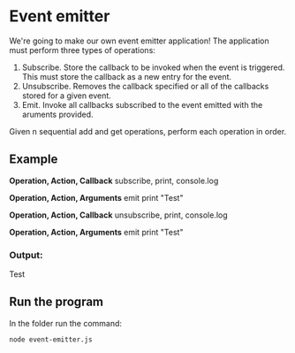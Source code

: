 # Event emitter

We're going to make our own event emitter application! The application must perform three types of operations:

1.  Subscribe. Store the callback to be invoked when the event is triggered. This must store the callback as a new entry for the event.
2.  Unsubscribe. Removes the callback specified or all of the callbacks stored for a given event.
3.  Emit. Invoke all callbacks subscribed to the event emitted with the aruments provided.

Given n sequential add and get operations, perform each operation in order.

## Example

**Operation, Action, Callback**
subscribe, print, console.log

**Operation, Action, Arguments**
emit print "Test"

**Operation, Action, Callback**
unsubscribe, print, console.log

**Operation, Action, Arguments**
emit print "Test"

### Output:

Test

## Run the program

In the folder run the command:

```
node event-emitter.js
```
